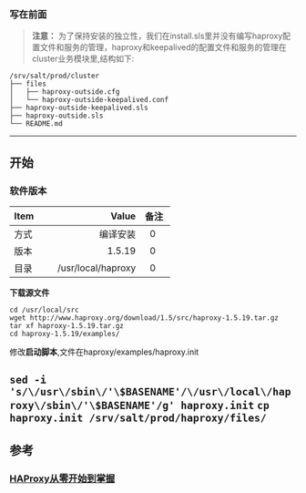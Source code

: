 ### 写在前面
> **注意：** 为了保持安装的独立性，我们在install.sls里并没有编写haproxy配置文件和服务的管理，haproxy和keepalived的配置文件和服务的管理在cluster业务模块里,结构如下:
```
/srv/salt/prod/cluster
├── files
│   ├── haproxy-outside.cfg
│   └── haproxy-outside-keepalived.conf
├── haproxy-outside-keepalived.sls
├── haproxy-outside.sls
└── README.md
```
------

## 开始
### 软件版本
| Item      |    Value | 备注  |
| :-------- | --------:| :--: |
| 方式   | 编译安装 |  0    |
| 版本      | 1.5.19 |  0      |
| 目录      |   /usr/local/haproxy|  0    |


**下载源文件**
```
cd /usr/local/src
wget http://www.haproxy.org/download/1.5/src/haproxy-1.5.19.tar.gz
tar xf haproxy-1.5.19.tar.gz
cd haproxy-1.5.19/examples/
```

修改**启动脚本**,文件在haproxy/examples/haproxy.init

`sed -i 's/\/usr\/sbin\/'\$BASENAME'/\/usr\/local\/haproxy\/sbin\/'\$BASENAME'/g' haproxy.init`
`cp haproxy.init /srv/salt/prod/haproxy/files/`
---------
## 参考
### [HAProxy从零开始到掌握](http://www.jianshu.com/p/c9f6d55288c0)
